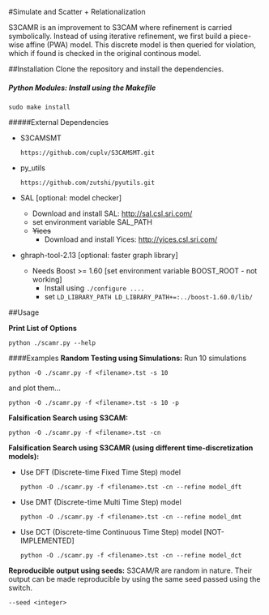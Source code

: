 #Simulate and Scatter + Relationalization

S3CAMR is an improvement to S3CAM where refinement is carried symbolically.
Instead of using iterative refinement, we first build a piece-wise affine (PWA)
model. This discrete model is then queried for violation, which if found is
checked in the original continous model.

##Installation
Clone the repository and install the dependencies.

##### Python Modules: Install using the Makefile

    sudo make install

#####External Dependencies
- S3CAMSMT

    ```
    https://github.com/cuplv/S3CAMSMT.git
    ```
- py_utils

    ```
    https://github.com/zutshi/pyutils.git
    ```

- SAL [optional: model checker]
    - Download and install SAL: http://sal.csl.sri.com/
    - set environment variable SAL_PATH
    - ~~Yices~~
        - Download and install Yices: http://yices.csl.sri.com/

- ghraph-tool-2.13 [optional: faster graph library]
    - Needs Boost >= 1.60 [set environment variable BOOST_ROOT - not working]
        - Install using `./configure .... `
        - set `LD_LIBRARY_PATH LD_LIBRARY_PATH+=:../boost-1.60.0/lib/`

##Usage

**Print List of Options**
    
    python ./scamr.py --help

####Examples
**Random Testing using Simulations:**
Run 10 simulations

    python -O ./scamr.py -f <filename>.tst -s 10
and plot them...

    python -O ./scamr.py -f <filename>.tst -s 10 -p

**Falsification Search using S3CAM:**

    python -O ./scamr.py -f <filename>.tst -cn

**Falsification Search using S3CAMR (using different time-discretization models):**
- Use DFT (Discrete-time Fixed Time Step) model

    ```
    python -O ./scamr.py -f <filename>.tst -cn --refine model_dft
    ```
- Use DMT (Discrete-time Multi Time Step) model

    ```
    python -O ./scamr.py -f <filename>.tst -cn --refine model_dmt
    ```
- Use DCT (Discrete-time Continuous Time Step) model [NOT-IMPLEMENTED]

    ```
    python -O ./scamr.py -f <filename>.tst -cn --refine model_dct
    ```

**Reproducible output using seeds:**
S3CAM/R are random in nature. Their output can be made reproducible by using the same seed passed using the switch.

    --seed <integer>
